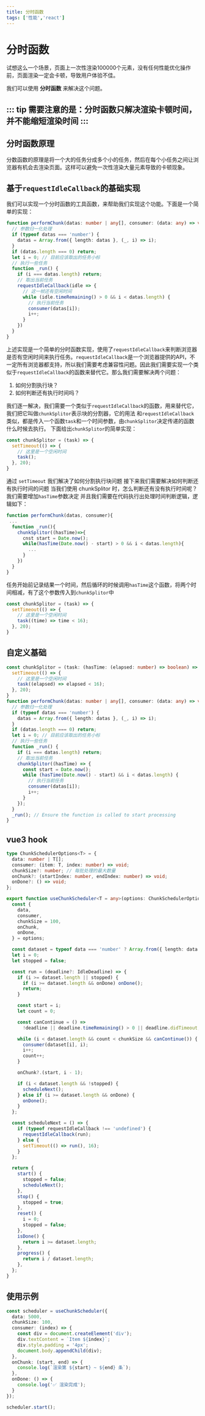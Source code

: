 ```yaml
---
title: 分时函数
tags: ['性能','react']
---
```


 # 分时函数


试想这么一个场景，页面上一次性渲染100000个元素，没有任何性能优化操作前，页面渲染一定会卡顿，导致用户体验不佳。  

我们可以使用 **分时函数** 来解决这个问题。  

::: tip 
需要注意的是：分时函数只解决渲染卡顿时间，并不能缩短渲染时间
::: 
---
## 分时函数原理
分数函数的原理是将一个大的任务分成多个小的任务，然后在每个小任务之间让浏览器有机会去渲染页面。这样可以避免一次性渲染大量元素导致的卡顿现象。
## 基于`requestIdleCallback`的基础实现
我们可以实现一个分时函数的工具函数，来帮助我们实现这个功能。下面是一个简单的实现：

```ts
function performChunk(datas: number | any[], consumer: (data: any) => void) {
  // 参数归一化处理
  if (typeof datas === 'number') {
    datas = Array.from({ length: datas }, (_, i) => i);
  }
  if (datas.length === 0) return;
  let i = 0; // 目前应该取出的任务小标
  // 执行一些任务
  function _run() {
    if (i === datas.length) return;
    // 取出当前任务
    requestIdleCallback(idle => {
      // 这一帧还有空闲时间
      while (idle.timeRemaining() > 0 && i < datas.length) {
        // 执行当前任务
        consumer(datas[i]);
        i++;
      }
    })
  }
}
```

上述实现是一个简单的分时函数实现，使用了`requestIdleCallback`来判断浏览器是否有空闲时间来执行任务。`requestIdleCallback`是一个浏览器提供的API，不一定所有浏览器都支持，所以我们需要考虑兼容性问题。因此我们需要实现一个类似于`requestIdleCallback`的函数来替代它。那么我们需要解决两个问题：

1. 如何分割执行块？
2. 如何判断还有执行时间吗？

我们逐一解决，我们需要一个类似于`requestIdleCallback`的函数，用来替代它，我们把它叫做`chunkSplitor`表示块的分割器，它的用法
和`requestIdleCallback`类似，都是传入一个函数`task`和一个时间参数，由`chunkSplitor`决定传递的函数什么时候去执行。
下面给出`chunkSplitor`的简单实现：

```js
const chunkSplitor = (task) => {
  setTimeout(() => {
    // 这里是一个空闲时间
    task();
  }, 20);
}
```
通过 `setTimeout` 我们解决了如何分割执行块问题
接下来我们需要解决如何判断还有执行时间的问题
当我们使用 chunkSplitor 时，怎么判断还有没有执行时间呢？我们需要增加`hasTime`参数决定
并且我们需要在代码执行出处理时间判断逻辑，逻辑如下：

```js
function performChunk(datas, consumer){
 ... 
  function _run(){
    chunkSplitor((hasTime)=>{
      cnst start = Date.now();
      while(hasTime(Date.now() - start) > 0 && i < datas.length){
        ...
      }
    })
  }
}
```
任务开始前记录结果一个时间，然后循环的时候调用`hasTime`这个函数，将两个时间相减，有了这个参数传入到`chunkSplitor`中
```js
const chunkSplitor = (task) => {
  setTimeout(() => {
    // 这里是一个空闲时间
    task((time) => time < 16);
  }, 20);
}
```
## 自定义基础
```ts
const chunkSplitor = (task: (hasTime: (elapsed: number) => boolean) => void) => {
  setTimeout(() => {
    // 这里是一个空闲时间
    task((elapsed) => elapsed < 16);
  }, 20);
}
function performChunk(datas: number | any[], consumer: (data: any) => void) {
  // 参数归一化处理
  if (typeof datas === 'number') {
    datas = Array.from({ length: datas }, (_, i) => i);
  }
  if (datas.length === 0) return;
  let i = 0; // 目前应该取出的任务小标
  // 执行一些任务
  function _run() {
    if (i === datas.length) return;
    // 取出当前任务
    chunkSplitor((hasTime) => {
      const start = Date.now();
      while (hasTime(Date.now() - start) && i < datas.length) {
        // 执行当前任务
        consumer(datas[i]);
        i++;
      }
    });
  }
  _run(); // Ensure the function is called to start processing
}
```
## vue3 hook
```ts
type ChunkSchedulerOptions<T> = {
  data: number | T[];
  consumer: (item: T, index: number) => void;
  chunkSize?: number; // 每批处理的最大数量
  onChunk?: (startIndex: number, endIndex: number) => void;
  onDone?: () => void;
};

export function useChunkScheduler<T = any>(options: ChunkSchedulerOptions<T>) {
  const {
    data,
    consumer,
    chunkSize = 100,
    onChunk,
    onDone,
  } = options;

  const dataset = typeof data === 'number' ? Array.from({ length: data }, (_, i) => i as T) : data;
  let i = 0;
  let stopped = false;

  const run = (deadline?: IdleDeadline) => {
    if (i >= dataset.length || stopped) {
      if (i >= dataset.length && onDone) onDone();
      return;
    }

    const start = i;
    let count = 0;

    const canContinue = () =>
      !deadline || deadline.timeRemaining() > 0 || deadline.didTimeout;

    while (i < dataset.length && count < chunkSize && canContinue()) {
      consumer(dataset[i], i);
      i++;
      count++;
    }

    onChunk?.(start, i - 1);

    if (i < dataset.length && !stopped) {
      scheduleNext();
    } else if (i >= dataset.length && onDone) {
      onDone();
    }
  };

  const scheduleNext = () => {
    if (typeof requestIdleCallback !== 'undefined') {
      requestIdleCallback(run);
    } else {
      setTimeout(() => run(), 16);
    }
  };

  return {
    start() {
      stopped = false;
      scheduleNext();
    },
    stop() {
      stopped = true;
    },
    reset() {
      i = 0;
      stopped = false;
    },
    isDone() {
      return i >= dataset.length;
    },
    progress() {
      return i / dataset.length;
    },
  };
}
```
## 使用示例
```ts
const scheduler = useChunkScheduler({
  data: 5000,
  chunkSize: 100,
  consumer: (index) => {
    const div = document.createElement('div');
    div.textContent = `Item ${index}`;
    div.style.padding = '4px';
    document.body.appendChild(div);
  },
  onChunk: (start, end) => {
    console.log(`渲染第 ${start} ~ ${end} 条`);
  },
  onDone: () => {
    console.log('✅ 渲染完成');
  }
});

scheduler.start();
```
